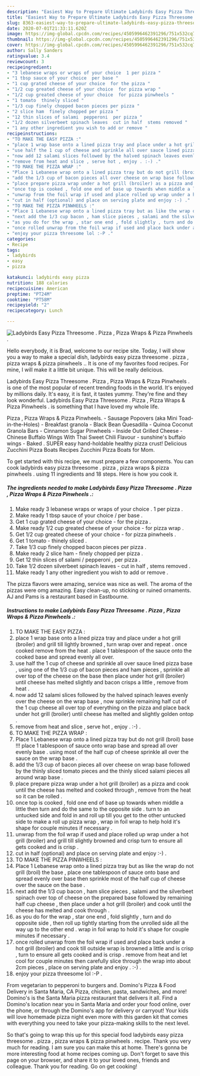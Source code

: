 ```yaml
---
description: "Easiest Way to Prepare Ultimate Ladybirds Easy Pizza Threesome . Pizza , Pizza Wraps &amp;amp; Pizza Pinwheels ."
title: "Easiest Way to Prepare Ultimate Ladybirds Easy Pizza Threesome . Pizza , Pizza Wraps &amp;amp; Pizza Pinwheels ."
slug: 8363-easiest-way-to-prepare-ultimate-ladybirds-easy-pizza-threesome-pizza-pizza-wraps-and-amp-pizza-pinwheels
date: 2020-07-01T21:33:11.620Z
image: https://img-global.cpcdn.com/recipes/4505996462391296/751x532cq70/ladybirds-easy-pizza-threesome-pizza-pizza-wraps-pizza-pinwheels-recipe-main-photo.jpg
thumbnail: https://img-global.cpcdn.com/recipes/4505996462391296/751x532cq70/ladybirds-easy-pizza-threesome-pizza-pizza-wraps-pizza-pinwheels-recipe-main-photo.jpg
cover: https://img-global.cpcdn.com/recipes/4505996462391296/751x532cq70/ladybirds-easy-pizza-threesome-pizza-pizza-wraps-pizza-pinwheels-recipe-main-photo.jpg
author: Sally Sanders
ratingvalue: 3.4
reviewcount: 3
recipeingredient:
- "3 lebanese wraps or wraps of your choice  1 per pizza "
- "1 tbsp sauce of your choice  per base "
- "1 cup grated cheese of your choice  for the pizza "
- "1/2 cup greated cheese of your choice  for pizza wrap "
- "1/2 cup greated cheese of your choice  for pizza pinwheels "
- "1 tomato  thinely sliced "
- "1/3 cup finely chopped bacon pieces per pizza "
- "2 slice ham  finely chopped per pizza "
- "12 thin slices of salami  pepperoni  per pizza "
- "1/2 dozen silverbeet spinach leaves  cut in half  stems removed "
- "1 any other ingredient you wish to add or remove "
recipeinstructions:
- "TO MAKE THE EASY PIZZA :"
- "place 1 wrap base onto a lined pizza tray and place under a hot grill (broiler) and grill till lightly browned , turn wrap over and repeat . once cooked remove from the heat . place 1 tablespoon of the sauce onto the cooked base and spread evenly all over."
- "use half the 1 cup of cheese and sprinkle all over sauce lined pizza base , using one of the 1/3 cup of bacon pieces and ham pieces , sprinkle all over top of the cheese on the base then place under hot grill (broiler) until cheese has melted slightly and bacon crisps a little , remove from heat ."
- "now add 12 salami slices followed by the halved spinach leaves evenly over the cheese on the wrap base , now sprinkle remaining half cut of the 1 cup cheese all over top of everything on the pizza and place back under hot grill (broiler) until cheese has melted and slightly golden ontop ."
- "remove from heat and slice , serve hot , enjoy . :-) ."
- "TO MAKE THE PIZZA WRAP :"
- "Place 1 Lebanese wrap onto a lined pizza tray but do not grill (broil) base !!! place 1 tablespoon of sauce onto wrap base and spread all over evenly base . using most of the half cup of cheese sprinkle all over the sauce on the wrap base ."
- "add the 1/3 cup of bacon pieces all over cheese on wrap base followed by the thinly sliced tomato pieces and the thinly sliced salami pieces all around wrap base ."
- "place prepare pizza wrap under a hot grill (broiler) as a pizza and cook until the cheese has melted and cooked through , remove from the heat so it can be rolled ."
- "once top is cooked , fold one end of base up towards when middle a little then turn and do the same to the opposite side . turn to an untucked side and fold in and roll up till you get to the other untucked side to make a roll up pizza wrap , wrap in foil wrap to help hold it&#39;s shape for couple minutes if necessary ."
- "unwrap from the foil wrap if used and place rolled up wrap under a hot grill (broiler) and grill till slightly browned and crisp turn to ensure all gets cooked and is crisp ."
- "cut in half (optional) and place on serving plate and enjoy :-) ."
- "TO MAKE THE PIZZA PINWHEELS :"
- "Place 1 Lebanese wrap onto a lined pizza tray but as like the wrap do not grill (broil) the base , place one tablespoon of sauce onto base and spread evenly over base then sprinkle most of the half cup of cheese over the sauce on the base ."
- "next add the 1/3 cup bacon , ham slice pieces , salami and the silverbeet spinach over top of cheese on the prepared base followed by remaining half cup cheese , then place under a hot grill (broiler) and cook until the cheese has melted and cook through ."
- "as you do for the wrap , star one end , fold slightly , turn and do opposite side , then roll up tightly starting from the unrolled side all the way up to the other end . wrap in foil wrap to hold it&#39;s shape for couple minutes if necessary ."
- "once rolled unwrap from the foil wrap if used and place back under a hot grill (broiler) and cook till outside wrap is browned a little and is crisp , turn to ensure all gets cooked and is crisp . remove from heat and let cool for couple minutes then carefully slice through the wrap into about 2cm pieces , place on serving plate and enjoy . :-) ."
- "enjoy your pizza threesome lol :-P ."
categories:
- Recipe
tags:
- ladybirds
- easy
- pizza

katakunci: ladybirds easy pizza 
nutrition: 188 calories
recipecuisine: American
preptime: "PT24M"
cooktime: "PT58M"
recipeyield: "2"
recipecategory: Lunch

---
```



![Ladybirds Easy Pizza Threesome . Pizza , Pizza Wraps &amp; Pizza Pinwheels .](https://img-global.cpcdn.com/recipes/4505996462391296/751x532cq70/ladybirds-easy-pizza-threesome-pizza-pizza-wraps-pizza-pinwheels-recipe-main-photo.jpg)

Hello everybody, it is Brad, welcome to our recipe site. Today, I will show you a way to make a special dish, ladybirds easy pizza threesome . pizza , pizza wraps &amp; pizza pinwheels .. It is one of my favorites food recipes. For mine, I will make it a little bit unique. This will be really delicious.

Ladybirds Easy Pizza Threesome . Pizza , Pizza Wraps &amp; Pizza Pinwheels . is one of the most popular of recent trending foods in the world. It's enjoyed by millions daily. It's easy, it is fast, it tastes yummy. They're fine and they look wonderful. Ladybirds Easy Pizza Threesome . Pizza , Pizza Wraps &amp; Pizza Pinwheels . is something that I have loved my whole life.

Pizza , Pizza Wraps &amp; Pizza Pinwheels. - Sausage Popovers (aka Mini Toad-in-the-Holes) - Breakfast granola - Black Bean Quesadilla - Quinoa Coconut Granola Bars - Cinnamon Sugar Pinwheels - Inside Out Grilled Cheese - Chinese Buffalo Wings With Thai Sweet Chili Flavour - sunshine&#39;s buffalo wings - Baked . SUPER easy hand-holdable healthy pizza crust! Delicious Zucchini Pizza Boats Recipes Zucchini Pizza Boats for Mom.


To get started with this recipe, we must prepare a few components. You can cook ladybirds easy pizza threesome . pizza , pizza wraps &amp; pizza pinwheels . using 11 ingredients and 18 steps. Here is how you cook it.

<!--inarticleads1-->

##### The ingredients needed to make Ladybirds Easy Pizza Threesome . Pizza , Pizza Wraps &amp; Pizza Pinwheels .:

1. Make ready 3 lebanese wraps or wraps of your choice . 1 per pizza .
1. Make ready 1 tbsp sauce of your choice / per base .
1. Get 1 cup grated cheese of your choice - for the pizza .
1. Make ready 1/2 cup greated cheese of your choice - for pizza wrap .
1. Get 1/2 cup greated cheese of your choice - for pizza pinwheels .
1. Get 1 tomato - thinely sliced .
1. Take 1/3 cup finely chopped bacon pieces per pizza .
1. Make ready 2 slice ham - finely chopped per pizza .
1. Get 12 thin slices of salami / pepperoni , per pizza .
1. Take 1/2 dozen silverbeet spinach leaves - cut in half , stems removed .
1. Make ready 1 any other ingredient you wish to add or remove .


The pizza flavors were amazing, service was nice as well. The aroma of the pizzas were omg amazing. Easy clean-up, no sticking or ruined ornaments. AJ and Pams is a restaurant based in Eastbourne. 

<!--inarticleads2-->

##### Instructions to make Ladybirds Easy Pizza Threesome . Pizza , Pizza Wraps &amp; Pizza Pinwheels .:

1. TO MAKE THE EASY PIZZA :
1. place 1 wrap base onto a lined pizza tray and place under a hot grill (broiler) and grill till lightly browned , turn wrap over and repeat . once cooked remove from the heat . place 1 tablespoon of the sauce onto the cooked base and spread evenly all over.
1. use half the 1 cup of cheese and sprinkle all over sauce lined pizza base , using one of the 1/3 cup of bacon pieces and ham pieces , sprinkle all over top of the cheese on the base then place under hot grill (broiler) until cheese has melted slightly and bacon crisps a little , remove from heat .
1. now add 12 salami slices followed by the halved spinach leaves evenly over the cheese on the wrap base , now sprinkle remaining half cut of the 1 cup cheese all over top of everything on the pizza and place back under hot grill (broiler) until cheese has melted and slightly golden ontop .
1. remove from heat and slice , serve hot , enjoy . :-) .
1. TO MAKE THE PIZZA WRAP :
1. Place 1 Lebanese wrap onto a lined pizza tray but do not grill (broil) base !!! place 1 tablespoon of sauce onto wrap base and spread all over evenly base . using most of the half cup of cheese sprinkle all over the sauce on the wrap base .
1. add the 1/3 cup of bacon pieces all over cheese on wrap base followed by the thinly sliced tomato pieces and the thinly sliced salami pieces all around wrap base .
1. place prepare pizza wrap under a hot grill (broiler) as a pizza and cook until the cheese has melted and cooked through , remove from the heat so it can be rolled .
1. once top is cooked , fold one end of base up towards when middle a little then turn and do the same to the opposite side . turn to an untucked side and fold in and roll up till you get to the other untucked side to make a roll up pizza wrap , wrap in foil wrap to help hold it&#39;s shape for couple minutes if necessary .
1. unwrap from the foil wrap if used and place rolled up wrap under a hot grill (broiler) and grill till slightly browned and crisp turn to ensure all gets cooked and is crisp .
1. cut in half (optional) and place on serving plate and enjoy :-) .
1. TO MAKE THE PIZZA PINWHEELS :
1. Place 1 Lebanese wrap onto a lined pizza tray but as like the wrap do not grill (broil) the base , place one tablespoon of sauce onto base and spread evenly over base then sprinkle most of the half cup of cheese over the sauce on the base .
1. next add the 1/3 cup bacon , ham slice pieces , salami and the silverbeet spinach over top of cheese on the prepared base followed by remaining half cup cheese , then place under a hot grill (broiler) and cook until the cheese has melted and cook through .
1. as you do for the wrap , star one end , fold slightly , turn and do opposite side , then roll up tightly starting from the unrolled side all the way up to the other end . wrap in foil wrap to hold it&#39;s shape for couple minutes if necessary .
1. once rolled unwrap from the foil wrap if used and place back under a hot grill (broiler) and cook till outside wrap is browned a little and is crisp , turn to ensure all gets cooked and is crisp . remove from heat and let cool for couple minutes then carefully slice through the wrap into about 2cm pieces , place on serving plate and enjoy . :-) .
1. enjoy your pizza threesome lol :-P .


From vegetarian to pepperoni to burgers and. Domino&#39;s Pizza &amp; Food Delivery in Santa Maria, CA Pizza, chicken, pasta, sandwiches, and more! Domino&#39;s is the Santa Maria pizza restaurant that delivers it all. Find a Domino&#39;s location near you in Santa Maria and order your food online, over the phone, or through the Domino&#39;s app for delivery or carryout! Your kids will love homemade pizza night even more with this garden kit that comes with everything you need to take your pizza-making skills to the next level. 

So that's going to wrap this up for this special food ladybirds easy pizza threesome . pizza , pizza wraps &amp; pizza pinwheels . recipe. Thank you very much for reading. I am sure you can make this at home. There's gonna be more interesting food at home recipes coming up. Don't forget to save this page on your browser, and share it to your loved ones, friends and colleague. Thank you for reading. Go on get cooking!
